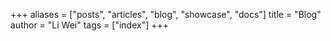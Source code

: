 +++
aliases = ["posts", "articles", "blog", "showcase", "docs"]
title = "Blog"
author = "Li Wei"
tags = ["index"]
+++
